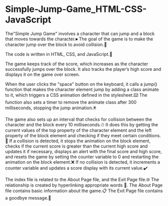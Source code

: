 # Simple-Jump-Game_HTML-CSS-JavaScript
The"Simple Jump Game" involves a character that can jump and a block that moves towards the character.⏹
The goal of the game is to make the character jump over the block to avoid collision.💢

The code is written in HTML, CSS, and JavaScript.📝

The game keeps track of the score, which increases as the character successfully jumps over the block.
It also tracks the player’s high score and displays it on the game over screen.

When the user clicks the "space" button on the keyboard, it calls a jump() function that makes the character element jump by adding a class animate to it, which triggers a CSS animation defined in the stylesheet.⌨️
The function also sets a timer to remove the animate class after 300 milliseconds, stopping the jump animation.🖲

The game also sets up an interval that checks for collision between the character and the block every 10 milliseconds.⏱
It does this by getting the current values of the top property of the character element and the left property of the block element and checking if they meet certain conditions.🔎
If a collision is detected, it stops the animation on the block element, checks if the current score is greater than the current high score and updates it if necessary, displays an alert with the final score and high score, and resets the game by setting the counter variable to 0 and restarting the animation on the block element.❌
If no collision is detected, it increments a counter variable and updates a score display with its current value.✔️

The index file is related to the About Page file, and the Exit Page file.🌐
The relationship is created by hyperlinking appropriate words 🔑.
The About Page file contains basic information about the game.📋
The Exit Page file contains a goodbye message.👋